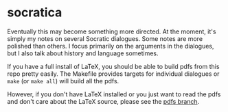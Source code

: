 # socratica

Eventually this may become something more directed. At the moment, it's simply my notes on several Socratic dialogues. Some notes are more polished than others. I focus primarily on the arguments in the dialogues, but I also talk about history and language sometimes.

If you have a full install of LaTeX, you should be able to build pdfs from
this repo pretty easily. The Makefile provides targets for individual
dialogues or `make` (or `make all`) will build all the pdfs.

However, if you don't have LaTeX installed or you just want to read the
pdfs and don't care about the LaTeX source, please see the [pdfs
branch][p].

[p]: https://bitbucket.org/telemachus/socratica/branch/pdfs
